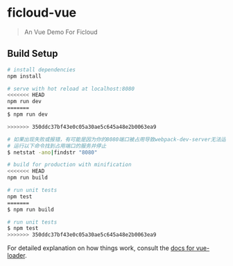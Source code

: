# ficloud-vue

> An Vue Demo For Ficloud

## Build Setup

``` bash
# install dependencies
npm install

# serve with hot reload at localhost:8080
<<<<<<< HEAD
npm run dev
=======
$ npm run dev

>>>>>>> 350ddc37bf43e0c05a30ae5c645a48e2b0063ea9

# 如果出现失败或报错，有可能是因为你的8080端口被占用导致webpack-dev-server无法运行
# 运行以下命令找到占用端口的服务并停止
$ netstat -ano|findstr "8080"

# build for production with minification
<<<<<<< HEAD
npm run build

# run unit tests
npm test
=======
$ npm run build

# run unit tests
$ npm test
>>>>>>> 350ddc37bf43e0c05a30ae5c645a48e2b0063ea9
```

For detailed explanation on how things work, consult the [docs for vue-loader](http://vuejs.github.io/vue-loader).
